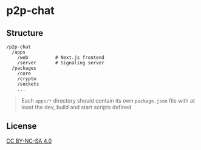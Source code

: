 # p2p-chat

## Structure

```
/p2p-chat
  /apps
    /web          # Next.js frontend
    /server       # Signaling server
  /packages
    /core
    /crypto
    /sockets
    ...
```

> Each `apps/*` directory should contain its own `package.json` file with at least the dev, build and start scripts defined

## License

[CC BY-NC-SA 4.0](./LICENSE)
